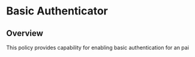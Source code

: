 # Basic Authenticator

## Overview

This policy provides capability for enabling basic authentication for an pai
